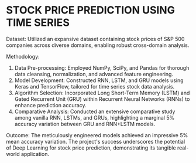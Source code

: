 # STOCK PRICE PREDICTION USING TIME SERIES

Dataset:
Utilized an expansive dataset containing stock prices of S&P 500 companies across diverse domains, enabling robust cross-domain analysis.

Methodology:
1. Data Pre-processing: Employed NumPy, SciPy, and Pandas for thorough data cleansing, normalization, and advanced feature engineering.
2. Model Development: Constructed RNN, LSTM, and GRU models using Keras and TensorFlow, tailored for time series stock data analysis.
3. Algorithm Selection: Incorporated Long Short-Term Memory (LSTM) and Gated Recurrent Unit (GRU) within Recurrent Neural Networks (RNNs) to enhance prediction accuracy.
4. Comparative Analysis: Conducted an extensive comparative study among vanilla RNN, LSTMs, and GRUs, highlighting a marginal 5% accuracy variation between GRU and RNN+LSTM models.

Outcome:
The meticulously engineered models achieved an impressive 5% mean accuracy variation. The project's success underscores the potential of Deep Learning for stock price prediction, demonstrating its tangible real-world application.

